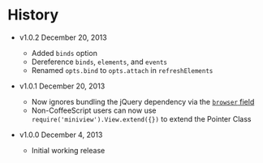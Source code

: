 # History

- v1.0.2 December 20, 2013
	- Added `binds` option
	- Dereference `binds`, `elements`, and `events`
	- Renamed `opts.bind` to `opts.attach` in `refreshElements`

- v1.0.1 December 20, 2013
	- Now ignores bundling the jQuery dependency via the [`browser` field](https://gist.github.com/defunctzombie/4339901)
	- Non-CoffeeScript users can now use `require('miniview').View.extend({})` to extend the Pointer Class

- v1.0.0 December 4, 2013
	- Initial working release
